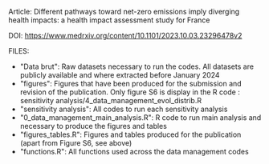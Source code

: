 Article: Different pathways toward net-zero emissions imply diverging health impacts: a health impact assessment study for France

DOI: https://www.medrxiv.org/content/10.1101/2023.10.03.23296478v2


FILES:
- "Data brut": Raw datasets necessary to run the codes. All datasets are publicly available and where extracted before January 2024
- "figures": Figures that have been produced for the submission and revision of the publication. Only figure S6 is display in the R code : sensitivity analysis/4_data_management_evol_distrib.R
- "sensitivity analysis": All codes to run each sensitivity analysis
- "0_data_management_main_analysis.R": R code to run main analysis and necessary to produce the figures and tables
- "figures_tables.R": Figures and tables produced for the publication (apart from Figure S6, see above)
- "functions.R": All functions used across the data management codes


